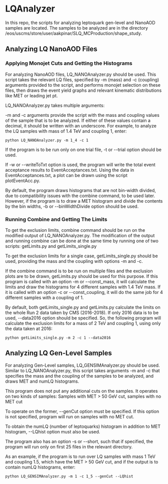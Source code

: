 # LQAnalyzer

In this repo, the scripts for analyzing leptoquark gen-level and NanoAOD samples are located. The samples to be analyzed are in the directory /eos/uscms/store/user/aakpinar/SLQ\_MCProduction/shape\_study.

## Analyzing LQ NanoAOD Files

### Applying Monojet Cuts and Getting the Histograms

For analyzing NanoAOD files, LQ\_NANOAnalyzer.py should be used. This script takes the relevant LQ files, specified by -m (mass) and -c (coupling) arguments provided to the script, and performs monojet selection on these files, then draws the event yield graphs and relevant kinematic distributions like MET or leading jet pt.

LQ\_NANOAnalyzer.py takes multiple arguments:

-m and -c arguments provide the script with the mass and coupling values of the sample that is to be analyzed. If either of these values contain a decimal, it should be written with an underscore. For example, to analyze the LQ samples with mass of 1.4 TeV and coupling 1, enter:

```
python LQ_NANOAnalyzer.py -m 1_4 -c 1
```

If the program is to be run only on one trial file, -t or --trial option should be used.

If -w or --writeToTxt option is used, the program will write the total event acceptance results to EventAcceptances.txt. Using the data in EventAcceptances.txt, a plot can be drawn using the script plotEventAcc.py.

By default, the program draws histograms that are not bin-width divided, due to compatibility issues with the combine command, to be used later. However, if the program is to draw a MET histogram and divide the contents by the bin widths, -b or --binWidthDivide option should be used.

### Running Combine and Getting The Limits

To get the exclusion limits, combine command should be run on the modified output of LQ\_NANOAnalyzer.py. The modification of the output and running combine can be done at the same time by running one of two scripts: getLimits.py and getLimits\_single.py 

To get the exclusion limits for a single case, getLimits\_single.py should be used, providing the mass and the coupling with options -m and -c. 

If the combine command is to be run on multiple files and the exclusion plots are to be drawn, getLimits.py should be used for this purpose. If this program is called with an option -m or --const\_mass, it will calculate the limits and draw the histograms for 4 different samples with 1.4 TeV mass. If it is called with an option -c or --const\_coupling, it will do the same job for 4 different samples with a coupling of 1.

By default, both getLimits\_single.py and getLimits.py calculate the limits on the whole Run 2 data taken by CMS (2016-2018). If only 2016 data is to be used, --data2016 option should be specified. So, the following program will calculate the exclusion limits for a mass of 2 TeV and coupling 1, using only the data taken at 2016:

```
python getLimits_single.py -m 2 -c 1 --data2016
```
 
## Analyzing LQ Gen-Level Samples

For analyzing Gen-Level samples, LQ\_GENSIMAnalyzer.py should be used. Similar to LQ\_NANOAnalyzer.py, this script takes arguments -m and -c that specifies the mass and the coupling of the samples to be analyzed, and draws MET and numLQ histograms.
 
This program does not put any additional cuts on the samples. It operates on two kinds of samples: Samples with MET > 50 GeV cut, samples with no MET cut 

To operate on the former, --genCut option must be specified. If this option is not specified, program will run on samples with no MET cut.

To obtain the numLQ (number of leptoquarks) histogram in addition to MET histogram, --LQhist option must also be used. 

The program also has an option -s or --short, such that if specified, the program will run only on first 25 files in the relevant directory.

As an example, if the program is to run over LQ samples with mass 1 TeV and coupling 1.5, which have the MET > 50 GeV cut, and if the output is to contain numLQ histograms, enter:

```
python LQ_GENSIMAnalyzer.py -m 1 -c 1_5 --genCut --LQhist
``` 


 
